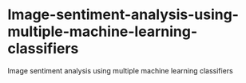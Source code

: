 # Image-sentiment-analysis-using-multiple-machine-learning-classifiers
Image sentiment analysis using multiple machine learning classifiers
